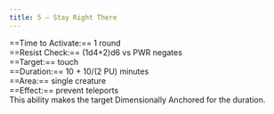 ```yaml
---
title: 5 – Stay Right There
---
```

==Time to Activate:== 1 round  
==Resist Check:== (1d4+2)d6 vs PWR negates  
==Target:== touch  
==Duration:== 10 + 10/(2 PU) minutes  
==Area:== single creature  
==Effect:== prevent teleports  
This ability makes the target Dimensionally Anchored for the duration.  
